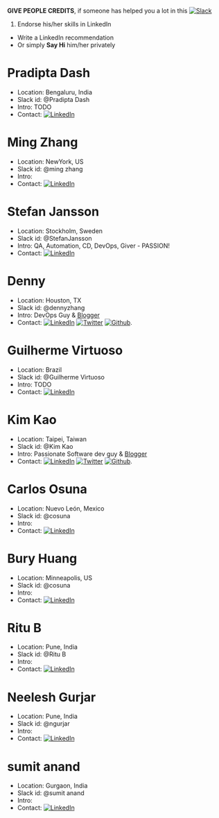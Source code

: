 **GIVE PEOPLE CREDITS**, if someone has helped you a lot in this [![Slack](https://www.dennyzhang.com/wp-content/uploads/sns/slack.png)](https://goo.gl/ozDDyL)

1. Endorse his/her skills in LinkedIn
- Write a LinkedIn recommendation
- Or simply __Say Hi__ him/her privately

# Pradipta Dash
- Location: Bengaluru, India
- Slack id: @Pradipta Dash
- Intro: TODO
- Contact: [![LinkedIn](https://www.dennyzhang.com/wp-content/uploads/sns/linkedin.png)](https://www.linkedin.com/in/pradipta-dash-a4091127/)

# Ming Zhang
- Location: NewYork, US
- Slack id: @ming zhang
- Intro: 
- Contact: [![LinkedIn](https://www.dennyzhang.com/wp-content/uploads/sns/linkedin.png)](https://www.linkedin.com/in/blackmagic02881/)

# Stefan Jansson
- Location: Stockholm, Sweden
- Slack id: @StefanJansson
- Intro: QA, Automation, CD, DevOps, Giver - PASSION!
- Contact: [![LinkedIn](https://www.dennyzhang.com/wp-content/uploads/sns/linkedin.png)](https://www.linkedin.com/in/stefanjansson1/)

# Denny
- Location: Houston, TX
- Slack id: @dennyzhang
- Intro: DevOps Guy & [Blogger](https://www.dennyzhang.com)
- Contact: [![LinkedIn](https://www.dennyzhang.com/wp-content/uploads/sns/linkedin.png)](https://www.linkedin.com/in/dennyzhang001) [![Twitter](https://www.dennyzhang.com/wp-content/uploads/sns/twitter.png)](https://twitter.com/dennyzhang001) [![Github](https://www.dennyzhang.com/wp-content/uploads/sns/github.png)](https://github.com/DennyZhang).

# Guilherme Virtuoso
- Location: Brazil
- Slack id: @Guilherme Virtuoso
- Intro: TODO
- Contact: [![LinkedIn](https://www.dennyzhang.com/wp-content/uploads/sns/linkedin.png)](https://www.linkedin.com/in/gvirtuoso/)

# Kim Kao
- Location: Taipei, Taiwan
- Slack id: @Kim Kao
- Intro: Passionate Software dev guy & [Blogger](https://medium.com/@kimkao)
- Contact: [![LinkedIn](https://www.dennyzhang.com/wp-content/uploads/sns/linkedin.png)](https://www.linkedin.com/in/kim-kao-b93b2b68/) [![Twitter](https://www.dennyzhang.com/wp-content/uploads/sns/twitter.png)](https://twitter.com/YiKaiKao) [![Github](https://www.dennyzhang.com/wp-content/uploads/sns/github.png)](https://github.com/humank).

# Carlos Osuna
- Location: Nuevo León, Mexico
- Slack id: @cosuna
- Intro: 
- Contact: [![LinkedIn](https://www.dennyzhang.com/wp-content/uploads/sns/linkedin.png)](https://www.linkedin.com/in/cosuna/)

# Bury Huang
- Location: Minneapolis, US
- Slack id: @cosuna
- Intro: 
- Contact: [![LinkedIn](https://www.dennyzhang.com/wp-content/uploads/sns/linkedin.png)](https://www.linkedin.com/in/bury-huang-54535613/)

# Ritu B
- Location: Pune, India
- Slack id: @Ritu B
- Intro: 
- Contact: [![LinkedIn](https://www.dennyzhang.com/wp-content/uploads/sns/linkedin.png)](https://www.linkedin.com/in/ritu-b/)

# Neelesh Gurjar
- Location: Pune, India
- Slack id: @ngurjar
- Intro: 
- Contact: [![LinkedIn](https://www.dennyzhang.com/wp-content/uploads/sns/linkedin.png)](https://www.linkedin.com/in/neeleshgurjar/)

# sumit anand
- Location: Gurgaon, India
- Slack id: @sumit anand
- Intro: 
- Contact: [![LinkedIn](https://www.dennyzhang.com/wp-content/uploads/sns/linkedin.png)](https://www.linkedin.com/in/sumit-anand-007b9429/)
